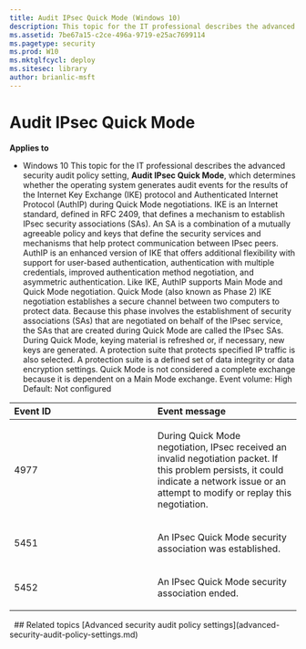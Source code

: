 ```yaml
---
title: Audit IPsec Quick Mode (Windows 10)
description: This topic for the IT professional describes the advanced security audit policy setting, Audit IPsec Quick Mode, which determines whether the operating system generates audit events for the results of the Internet Key Exchange (IKE) protocol and Authenticated Internet Protocol (AuthIP) during Quick Mode negotiations.
ms.assetid: 7be67a15-c2ce-496a-9719-e25ac7699114
ms.pagetype: security
ms.prod: W10
ms.mktglfcycl: deploy
ms.sitesec: library
author: brianlic-msft
---
```

# Audit IPsec Quick Mode
**Applies to**
-   Windows 10
This topic for the IT professional describes the advanced security audit policy setting, **Audit IPsec Quick Mode**, which determines whether the operating system generates audit events for the results of the Internet Key Exchange (IKE) protocol and Authenticated Internet Protocol (AuthIP) during Quick Mode negotiations.
IKE is an Internet standard, defined in RFC 2409, that defines a mechanism to establish IPsec security associations (SAs). An SA is a combination of a mutually agreeable policy and keys that define the security services and mechanisms that help protect communication between IPsec peers.
AuthIP is an enhanced version of IKE that offers additional flexibility with support for user-based authentication, authentication with multiple credentials, improved authentication method negotiation, and asymmetric authentication. Like IKE, AuthIP supports Main Mode and Quick Mode negotiation.
Quick Mode (also known as Phase 2) IKE negotiation establishes a secure channel between two computers to protect data. Because this phase involves the establishment of security associations (SAs) that are negotiated on behalf of the IPsec service, the SAs that are created during Quick Mode are called the IPsec SAs. During Quick Mode, keying material is refreshed or, if necessary, new keys are generated. A protection suite that protects specified IP traffic is also selected. A protection suite is a defined set of data integrity or data encryption settings. Quick Mode is not considered a complete exchange because it is dependent on a Main Mode exchange.
Event volume: High
Default: Not configured
<table>
<colgroup>
<col width="50%" />
<col width="50%" />
</colgroup>
<thead>
<tr class="header">
<th align="left">Event ID</th>
<th align="left">Event message</th>
</tr>
</thead>
<tbody>
<tr class="odd">
<td align="left"><p>4977</p></td>
<td align="left"><p>During Quick Mode negotiation, IPsec received an invalid negotiation packet. If this problem persists, it could indicate a network issue or an attempt to modify or replay this negotiation.</p></td>
</tr>
<tr class="even">
<td align="left"><p>5451</p></td>
<td align="left"><p>An IPsec Quick Mode security association was established.</p></td>
</tr>
<tr class="odd">
<td align="left"><p>5452</p></td>
<td align="left"><p>An IPsec Quick Mode security association ended.</p></td>
</tr>
</tbody>
</table>
 
## Related topics
[Advanced security audit policy settings](advanced-security-audit-policy-settings.md)
 
 
